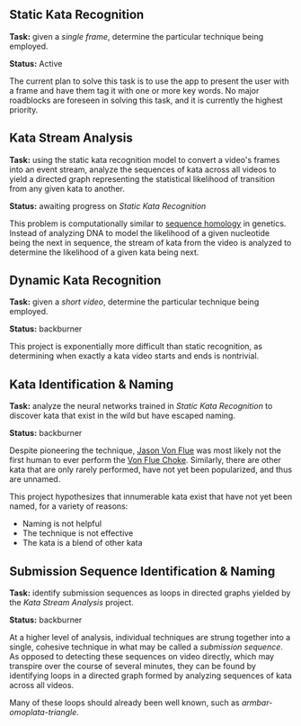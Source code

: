 ## Static Kata Recognition
**Task:** given a *single frame*, determine the particular technique being employed.

**Status:** Active

The current plan to solve this task is to use the app to present the user with a frame and have them tag it with one or more key words. No major roadblocks are foreseen in solving this task, and it is currently the highest priority.

## Kata Stream Analysis
**Task:** using the static kata recognition model to convert a video's frames into an event stream, analyze the sequences of kata across all videos to yield a directed graph representing the statistical likelihood of transition from any given kata to another.

**Status:** awaiting progress on *Static Kata Recognition*

This problem is computationally similar to [sequence homology](https://en.wikipedia.org/wiki/Sequence_homology) in genetics. Instead of analyzing DNA to model the likelihood of a given nucleotide being the next in sequence, the stream of kata from the video is analyzed to determine the likelihood of a given kata being next.

## Dynamic Kata Recognition
**Task:** given a *short video*, determine the particular technique being employed.

**Status:** backburner

This project is exponentially more difficult than static recognition, as determining when exactly a kata video starts and ends is nontrivial.

## Kata Identification & Naming
**Task:** analyze the neural networks trained in *Static Kata Recognition* to discover kata that exist in the wild but have escaped naming.

**Status:** backburner

Despite pioneering the technique, [Jason Von Flue](https://en.wikipedia.org/wiki/Jason_Von_Flue) was most likely not the first human to ever perform the [Von Flue Choke](https://www.youtube.com/watch?v=rkwpb7RBu90). Similarly, there are other kata that are only rarely performed, have not yet been popularized, and thus are unnamed.

This project hypothesizes that innumerable kata exist that have not yet been named, for a variety of reasons:
- Naming is not helpful
- The technique is not effective
- The kata is a blend of other kata

## Submission Sequence Identification & Naming
**Task:** identify submission sequences as loops in directed graphs yielded by the *Kata Stream Analysis* project.

**Status:** backburner

At a higher level of analysis, individual techniques are strung together into a single, cohesive technique in what may be called a *submission sequence*. As opposed to detecting these sequences on video directly, which may transpire over the course of several minutes, they can be found by identifying loops in a directed graph formed by analyzing sequences of kata across all videos.

Many of these loops should already been well known, such as *armbar-omoplata-triangle*.
